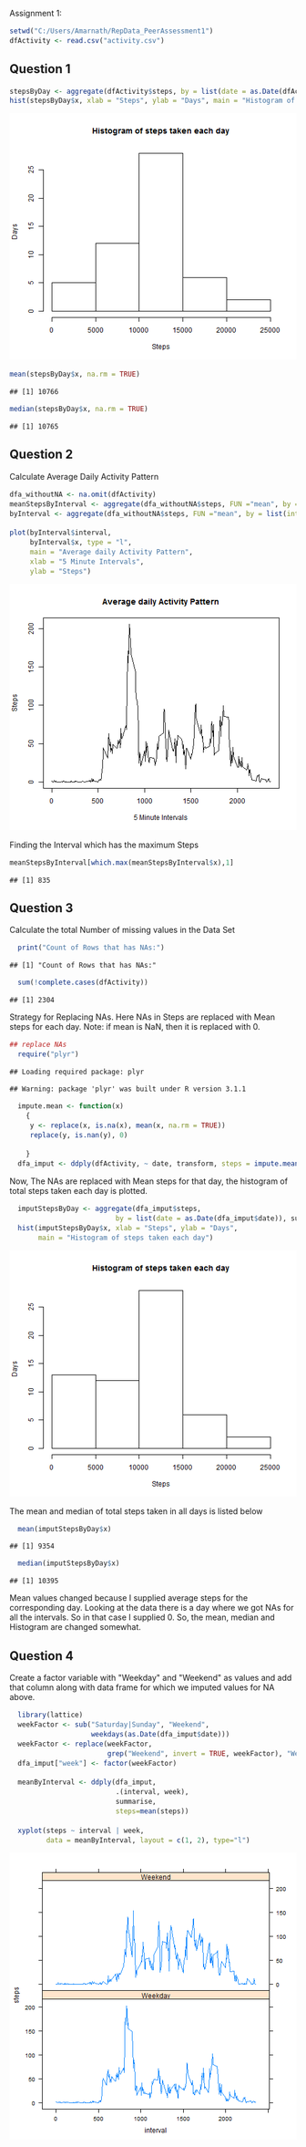 Assignment 1:


```r
setwd("C:/Users/Amarnath/RepData_PeerAssessment1")
dfActivity <- read.csv("activity.csv")
```

Question 1
-------------


```r
stepsByDay <- aggregate(dfActivity$steps, by = list(date = as.Date(dfActivity$date)), sum)
hist(stepsByDay$x, xlab = "Steps", ylab = "Days", main = "Histogram of steps taken each day")
```

![plot of chunk unnamed-chunk-1](figure/unnamed-chunk-1.png) 

```r
mean(stepsByDay$x, na.rm = TRUE)
```

```
## [1] 10766
```

```r
median(stepsByDay$x, na.rm = TRUE)
```

```
## [1] 10765
```

Question 2
----------

Calculate Average Daily Activity Pattern


```r
dfa_withoutNA <- na.omit(dfActivity)
meanStepsByInterval <- aggregate(dfa_withoutNA$steps, FUN ="mean", by = list(dfa_withoutNA$interval), na.action = na.omit)
byInterval <- aggregate(dfa_withoutNA$steps, FUN ="mean", by = list(interval = dfa_withoutNA$interval), na.action = na.omit)

plot(byInterval$interval, 
     byInterval$x, type = "l", 
     main = "Average daily Activity Pattern",
     xlab = "5 Minute Intervals",
     ylab = "Steps")
```

![plot of chunk unnamed-chunk-2](figure/unnamed-chunk-2.png) 

Finding the Interval which has the maximum Steps


```r
meanStepsByInterval[which.max(meanStepsByInterval$x),1]
```

```
## [1] 835
```

Question 3
----------
Calculate the total Number of missing values in the Data Set

```r
  print("Count of Rows that has NAs:")
```

```
## [1] "Count of Rows that has NAs:"
```

```r
  sum(!complete.cases(dfActivity))
```

```
## [1] 2304
```
Strategy for Replacing NAs. Here NAs in Steps are replaced with Mean steps for each day. Note: if mean is NaN, then it is replaced with 0.


```r
## replace NAs
  require("plyr")
```

```
## Loading required package: plyr
```

```
## Warning: package 'plyr' was built under R version 3.1.1
```

```r
  impute.mean <- function(x) 
    {
     y <- replace(x, is.na(x), mean(x, na.rm = TRUE)) 
     replace(y, is.nan(y), 0)
    
    }
  dfa_imput <- ddply(dfActivity, ~ date, transform, steps = impute.mean(steps))
```

Now, The NAs are replaced with Mean steps for that day, the histogram of total steps taken each day is plotted.


```r
  imputStepsByDay <- aggregate(dfa_imput$steps, 
                          by = list(date = as.Date(dfa_imput$date)), sum)
  hist(imputStepsByDay$x, xlab = "Steps", ylab = "Days", 
       main = "Histogram of steps taken each day")
```

![plot of chunk unnamed-chunk-6](figure/unnamed-chunk-6.png) 

The mean and median of total steps taken in all days is listed below


```r
  mean(imputStepsByDay$x)
```

```
## [1] 9354
```

```r
  median(imputStepsByDay$x)
```

```
## [1] 10395
```

Mean values changed because I supplied average steps for the corresponding day. Looking at the data there is a day where we got NAs  for all the intervals. So in that case I supplied 0. So, the mean, median and  Histogram are changed somewhat.

Question 4
----------

Create a factor variable with "Weekday" and "Weekend" as values and add that column along with data frame for which we imputed values for NA above.


```r
  library(lattice)
  weekFactor <- sub("Saturday|Sunday", "Weekend", 
                    weekdays(as.Date(dfa_imput$date)))
  weekFactor <- replace(weekFactor, 
                        grep("Weekend", invert = TRUE, weekFactor), "Weekday")
  dfa_imput["week"] <- factor(weekFactor)

  meanByInterval <- ddply(dfa_imput, 
                          .(interval, week), 
                          summarise, 
                          steps=mean(steps))

  xyplot(steps ~ interval | week, 
         data = meanByInterval, layout = c(1, 2), type="l")
```

![plot of chunk unnamed-chunk-8](figure/unnamed-chunk-8.png) 
